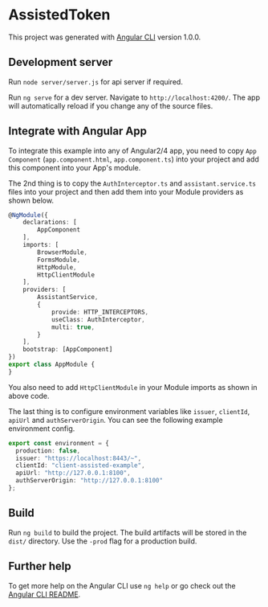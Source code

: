 # AssistedToken

This project was generated with [Angular CLI](https://github.com/angular/angular-cli) version 1.0.0.

## Development server
Run `node server/server.js` for api server if required.

Run `ng serve` for a dev server. Navigate to `http://localhost:4200/`. The app will automatically reload if you change any of the source files.

## Integrate with Angular App  
To integrate this example into any of Angular2/4 app, you need to copy `App Component` (`app.component.html`, `app.component.ts`) into your project and add this component into your App's module.    

The 2nd thing is to copy the `AuthInterceptor.ts` and `assistant.service.ts` files into your project and then add them into your Module providers as shown below.

```typescript
@NgModule({
    declarations: [
        AppComponent
    ],
    imports: [
        BrowserModule,
        FormsModule,
        HttpModule,
        HttpClientModule
    ],
    providers: [
        AssistantService,
        {
            provide: HTTP_INTERCEPTORS,
            useClass: AuthInterceptor,
            multi: true,
        }
    ],
    bootstrap: [AppComponent]
})
export class AppModule {
}
``` 

You also need to add `HttpClientModule` in your Module imports as shown in above code.

The last thing is to configure environment variables like `issuer`, `clientId`, `apiUrl` and `authServerOrigin`.
You can see the following example environment config.

```typescript
export const environment = {
  production: false,
  issuer: "https://localhost:8443/~",
  clientId: "client-assisted-example",
  apiUrl: "http://127.0.0.1:8100",
  authServerOrigin: "http://127.0.0.1:8100"
};
```

## Build

Run `ng build` to build the project. The build artifacts will be stored in the `dist/` directory. Use the `-prod` flag for a production build.

## Further help

To get more help on the Angular CLI use `ng help` or go check out the [Angular CLI README](https://github.com/angular/angular-cli/blob/master/README.md).
